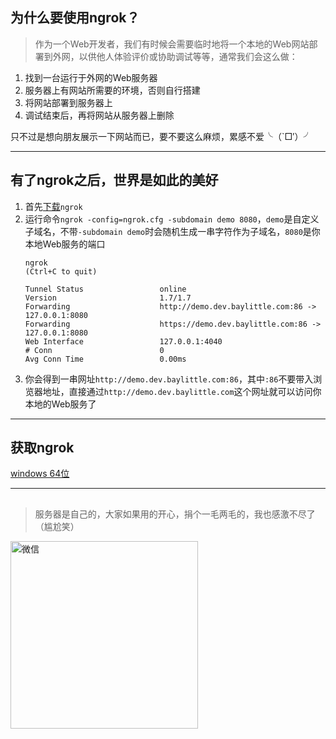 ## 为什么要使用ngrok？

> 作为一个Web开发者，我们有时候会需要临时地将一个本地的Web网站部署到外网，以供他人体验评价或协助调试等等，通常我们会这么做：

1. 找到一台运行于外网的Web服务器
1. 服务器上有网站所需要的环境，否则自行搭建
1. 将网站部署到服务器上
1. 调试结束后，再将网站从服务器上删除

只不过是想向朋友展示一下网站而已，要不要这么麻烦，累感不爱╰（`□′）╯

-----

## 有了ngrok之后，世界是如此的美好

1. 首先[下载](windows_amd64.zip)`ngrok`
1. 运行命令`ngrok -config=ngrok.cfg -subdomain demo 8080`，`demo`是自定义子域名，不带`-subdomain demo`时会随机生成一串字符作为子域名，`8080`是你本地Web服务的端口
    ```
    ngrok                                                                                                                   (Ctrl+C to quit)
    
    Tunnel Status                 online
    Version                       1.7/1.7
    Forwarding                    http://demo.dev.baylittle.com:86 -> 127.0.0.1:8080
    Forwarding                    https://demo.dev.baylittle.com:86 -> 127.0.0.1:8080
    Web Interface                 127.0.0.1:4040
    # Conn                        0
    Avg Conn Time                 0.00ms
    ```
1. 你会得到一串网址`http://demo.dev.baylittle.com:86`，其中`:86`不要带入浏览器地址，直接通过`http://demo.dev.baylittle.com`这个网址就可以访问你本地的Web服务了

-----

## 获取ngrok

[windows 64位](windows_amd64.zip)

-----

##

> 服务器是自己的，大家如果用的开心，捐个一毛两毛的，我也感激不尽了（尴尬笑）

<img src="https://i.loli.net/2017/11/06/5a0025bb0029c.jpg" alt="微信" width="300" />
